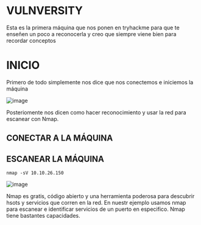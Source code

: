 # VULNVERSITY

Esta es la primera máquina que nos ponen en tryhackme para que te enseñen un poco a reconocerla y creo que siempre viene bien para recordar conceptos

# INICIO

Primero de todo simplemente nos dice que nos conectemos e iniciemos la máquina

![image](https://github.com/user-attachments/assets/2d437024-d123-4f63-8f36-833cee6b0b0c)

Posteriomente nos dicen como hacer reconocimiento y usar la red para escanear con Nmap.

## CONECTAR A LA MÁQUINA

## ESCANEAR LA MÁQUINA

```
nmap -sV 10.10.26.150
```

![image](https://github.com/user-attachments/assets/86dba4af-bec5-487d-b257-d627250c8587)


Nmap es gratis, código abierto y una herramienta poderosa para descubrir hsots y servicios que corren en la red. En nuestr ejemplo usamos nmap para escanear e identificar servicios de un puerto en especifico. Nmap tiene bastantes capacidades.
